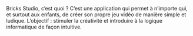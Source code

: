 Bricks Studio, c’est quoi ?
C’est une application qui permet à n’importe qui, et surtout aux enfants, de créer son propre jeu vidéo de manière simple et ludique. L’objectif : stimuler la créativité et introduire à la logique informatique de façon intuitive.
